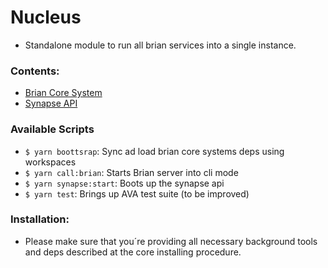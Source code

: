 # Nucleus
- Standalone module to run all brian services into a single instance.

### Contents:
- [Brian Core System](https://github.com/brian-ai/core)
- [Synapse API](https://github.com/brian-ai/synapse)

### Available Scripts
- `$ yarn boottsrap`: Sync ad load brian core systems deps using workspaces
- `$ yarn call:brian`: Starts Brian server into cli mode
- `$ yarn synapse:start`: Boots up the synapse api
- `$ yarn test`: Brings up AVA test suite (to be improved)

### Installation:
- Please make sure that you´re providing all necessary background tools and deps described at the core installing procedure.
